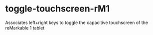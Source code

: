 # toggle-touchscreen-rM1
Associates left+right keys to toggle the capacitive touchscreen of the reMarkable 1 tablet
